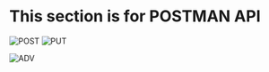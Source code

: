# This section is for POSTMAN API




![POST](https://i.imgur.com/qxg3GST.jpg)
![PUT](https://i.imgur.com/bVClb60.jpg)

![ADV](https://i.imgur.com/9oB0WeW.png)
